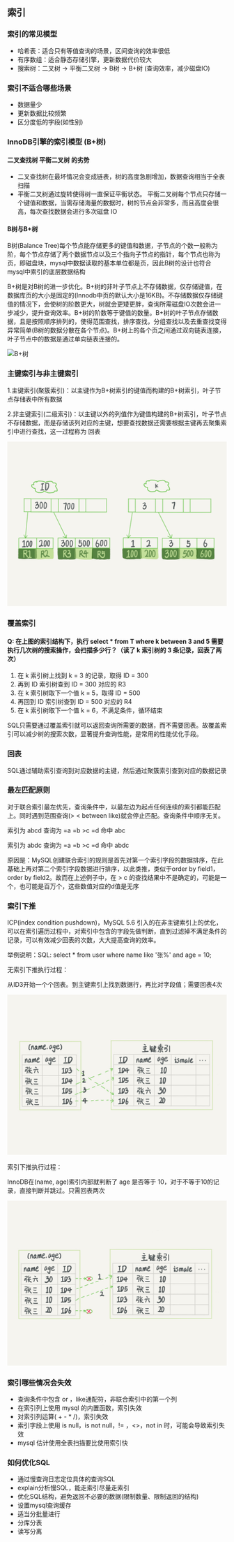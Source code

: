 ## 索引

### 索引的常见模型

+ 哈希表：适合只有等值查询的场景，区间查询的效率很低
+ 有序数组：适合静态存储引擎，更新数据代价较大
+ 搜索树：二叉树 -> 平衡二叉树 -> B树 -> B+树 (查询效率，减少磁盘IO)

### 索引不适合哪些场景

+ 数据量少
+ 更新数据比较频繁
+ 区分度低的字段(如性别)

### InnoDB引擎的索引模型  (B+树)

#### 二叉查找树 平衡二叉树 的劣势

+ 二叉查找树在最坏情况会变成链表，树的高度急剧增加，数据查询相当于全表扫描
+ 平衡二叉树通过旋转使得树一直保证平衡状态。 平衡二叉树每个节点只存储一个键值和数据，当需存储海量的数据时，树的节点会非常多，而且高度会很高，每次查找数据会进行多次磁盘 IO 

#### B树与B+树

B树(Balance Tree)每个节点能存储更多的键值和数据，子节点的个数一般称为阶，每个节点存储了两个数据节点以及三个指向子节点的指针，每个节点也称为页，即磁盘块，mysql中数据读取的基本单位都是页，因此B树的设计也符合mysql中索引的底层数据结构

B+树是对B树的进一步优化。B+树的非叶子节点上不存储数据，仅存储键值，在数据库页的大小是固定的(Innodb中页的默认大小是16KB)。不存储数据仅存储键值的情况下，会使树的阶数更大，树就会更矮更胖，查询所需磁盘IO次数会进一步减少，提升查询效率。B+树的阶数等于键值的数量。B+树的叶子节点存储数据，且是按照顺序排列的，使得范围查找，排序查找，分组查找以及去重查找变得异常简单(B树的数据分散在各个节点)。B+树上的各个页之间通过双向链表连接，叶子节点中的数据是通过单向链表连接的。    

![B+树](pic/B+树.jpg)

### 主键索引与非主键索引

1.主键索引(聚簇索引)：以主键作为B+树索引的键值而构建的B+树索引，叶子节点存储表中所有数据

2.非主键索引(二级索引)：以主键以外的列值作为键值构建的B+树索引，叶子节点不存储数据，而是存储该列对应的主键，想要查找数据还需要根据主键再去聚集索引中进行查找，这一过程称为 回表

![img](pic/聚集索引与二级索引.png)

### 覆盖索引

#### Q: 在上图的索引结构下，执行 select * from T where k between 3 and 5 需要执行几次树的搜索操作，会扫描多少行？（读了 k 索引树的 3 条记录，回表了两次）

1. 在 k 索引树上找到 k = 3 的记录，取得 ID = 300
2. 再到 ID 索引树查到 ID = 300 对应的 R3
3. 在 k 索引树取下一个值 k = 5，取得 ID = 500
4. 再回到 ID 索引树查到 ID = 500 对应的 R4
5. 在 k 索引树取下一个值 k = 6，不满足条件，循环结束

SQL只需要通过覆盖索引就可以返回查询所需要的数据，而不需要回表。故覆盖索引可以减少树的搜索次数，显著提升查询性能，是常用的性能优化手段。

### 回表

SQL通过辅助索引查询到对应数据的主键，然后通过聚簇索引查到对应的数据记录

### 最左匹配原则

对于联合索引最左优先，查询条件中，以最左边为起点任何连续的索引都能匹配上。同时遇到范围查询(> < between like)就会停止匹配。查询条件中顺序无关。

索引为 abcd 查询为 =a =b >c =d 命中 abc

索引为 abdc 查询为 =a =b >c =d 命中 abdc

原因是：MySQL创建联合索引的规则是首先对第一个索引字段的数据排序，在此基础上再对第二个索引字段数据进行排序，以此类推，类似于order by field1，order by field2。故而在上述例子中，在 > c 的查找结果中不是确定的，可能是一个，也可能是百万个，这些数值对应的d值是无序

### 索引下推

ICP(index condition pushdown)，MySQL 5.6 引入的在非主键索引上的优化，可以在索引遍历过程中，对索引中包含的字段先做判断，直到过滤掉不满足条件的记录，可以有效减少回表的次数，大大提高查询的效率。

举例说明：SQL: select * from user where name like '张%' and age = 10;

无索引下推执行过程：

从ID3开始一个个回表。到主键索引上找到数据行，再比对字段值；需要回表4次

![img](pic/无索引下推执行流程.png)

索引下推执行过程：

InnoDB在(name, age)索引内部就判断了 age 是否等于 10，对于不等于10的记录，直接判断并跳过。只需回表两次

![img](pic/索引下推执行流程.png)

### 索引哪些情况会失效

+ 查询条件中包含 or ，like通配符，非联合索引中的第一个列
+ 在索引列上使用 mysql 的内置函数，索引失效
+ 对索引列运算( + - * /)，索引失效
+ 索引字段上使用 is null，is not null，!= ，<>，not in 时，可能会导致索引失效
+ mysql 估计使用全表扫描要比使用索引快

### 如何优化SQL

+ 通过慢查询日志定位具体的查询SQL
+ explain分析慢SQL，能走索引尽量走索引
+ 优化SQL结构，避免返回不必要的数据(限制数量、限制返回的结构)
+ 设置mysql查询缓存
+ 适当分批量进行
+ 分库分表
+ 读写分离